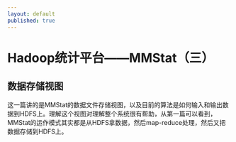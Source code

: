 ```yaml
---
layout: default
published: true
---
```


# Hadoop统计平台——MMStat（三）  

## 数据存储视图  
  
这一篇讲的是MMStat的数据文件存储视图，以及目前的算法是如何输入和输出数据到HDFS上。理解这个视图对理解整个系统很有帮助，从第一篇可以看到，MMStat的运作模式其实都是从HDFS拿数据，然后map-reduce处理，然后又把数据存储到HDFS上。  

